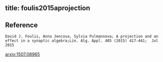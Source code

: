 title: foulis2015aprojection
---


## Reference

	David J. Foulis, Anna Jencova, Sylvia Pulmannova; A projection and an effect in a synaptic algebra;Lin. Alg. Appl. 485 (2015) 417-441;  Jul  2015


[arxiv:1507.08965](https://arxiv.org/abs/1507.08965)